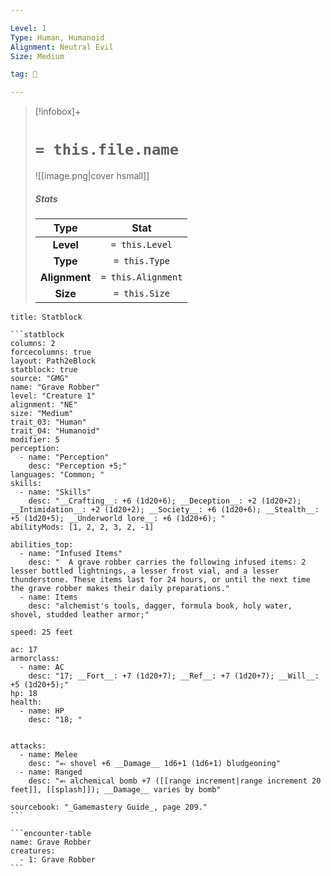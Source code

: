 ```yaml
---

Level: 1
Type: Human, Humanoid
Alignment: Neutral Evil
Size: Medium

tag: 👹

---
```


> [!infobox]+
> #  `= this.file.name`
> ![[image.png|cover hsmall]]
> ##### Stats
> Type | Stat |
> :---:|:---:|
> **Level** | `= this.Level` |
> **Type** | `= this.Type` |
> **Alignment** | `= this.Alignment` |
> **Size** | `= this.Size` |



````ad-info
title: Statblock

```statblock
columns: 2
forcecolumns: true
layout: Path2eBlock
statblock: true
source: "GMG"
name: "Grave Robber"
level: "Creature 1"
alignment: "NE"
size: "Medium"
trait_03: "Human"
trait_04: "Humanoid"
modifier: 5
perception:
  - name: "Perception"
    desc: "Perception +5;"
languages: "Common; "
skills:
  - name: "Skills"
    desc: "__Crafting__: +6 (1d20+6); __Deception__: +2 (1d20+2); __Intimidation__: +2 (1d20+2); __Society__: +6 (1d20+6); __Stealth__: +5 (1d20+5); __Underworld lore__: +6 (1d20+6); "
abilityMods: [1, 2, 2, 3, 2, -1]

abilities_top:
  - name: "Infused Items"
    desc: "  A grave robber carries the following infused items: 2 lesser bottled lightnings, a lesser frost vial, and a lesser thunderstone. These items last for 24 hours, or until the next time the grave robber makes their daily preparations."
  - name: Items
    desc: "alchemist's tools, dagger, formula book, holy water, shovel, studded leather armor;"

speed: 25 feet

ac: 17
armorclass:
  - name: AC
    desc: "17; __Fort__: +7 (1d20+7); __Ref__: +7 (1d20+7); __Will__: +5 (1d20+5);"
hp: 18
health:
  - name: HP
    desc: "18; "


attacks:
  - name: Melee
    desc: "⬻ shovel +6 __Damage__ 1d6+1 (1d6+1) bludgeoning"
  - name: Ranged
    desc: "⬻ alchemical bomb +7 ([[range increment|range increment 20 feet]], [[splash]]); __Damage__ varies by bomb"

sourcebook: "_Gamemastery Guide_, page 209."
```

```encounter-table
name: Grave Robber
creatures:
  - 1: Grave Robber
```

````


